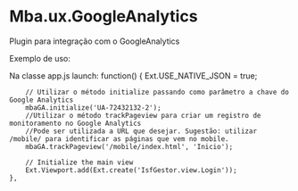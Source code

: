 # Mba.ux.GoogleAnalytics
Plugin para integração com o GoogleAnalytics

Exemplo de uso:

Na classe app.js
    launch: function() {
        Ext.USE_NATIVE_JSON = true;

        // Utilizar o método initialize passando como parâmetro a chave do Google Analytics
        mbaGA.initialize('UA-72432132-2');
        //Utilizar o método trackPageview para criar um registro de monitoramento no Google Analytics
        //Pode ser utilizada a URL que desejar. Sugestão: utilizar /mobile/ para identificar as páginas que vem no mobile.
        mbaGA.trackPageview('/mobile/index.html', 'Inicio');

        // Initialize the main view
        Ext.Viewport.add(Ext.create('IsfGestor.view.Login'));
    },
